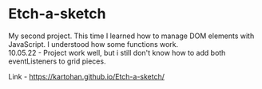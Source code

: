 # Etch-a-sketch

My second project. This time I learned how to manage DOM elements with JavaScript. I understood how some functions work. <br>
10.05.22 - Project work well, but i still don't know how to add both eventListeners to grid pieces. <br>

Link - https://kartohan.github.io/Etch-a-sketch/
